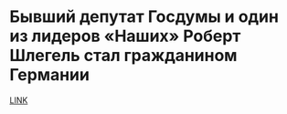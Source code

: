 # Бывший депутат Госдумы и один из лидеров «Наших» Роберт Шлегель стал гражданином Германии



[LINK](https://varlamov.ru/3691295.html)